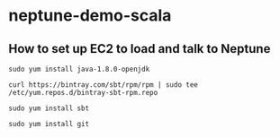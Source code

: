 # neptune-demo-scala

## How to set up EC2 to load and talk to Neptune

`sudo yum install java-1.8.0-openjdk`

`curl https://bintray.com/sbt/rpm/rpm | sudo tee /etc/yum.repos.d/bintray-sbt-rpm.repo`

`sudo yum install sbt`

`sudo yum install git`


